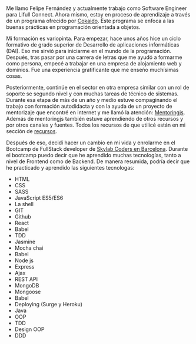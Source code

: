 <br>

Me llamo Felipe Fernández y actualmente trabajo como Software Engineer para Lifull Connect. Ahora mismo, estoy en proceso de aprendizaje a través de un programa ofrecido por [Cokaido](https://cokaido.com/). Este programa se enfoca a las buenas prácticas en programación orientada a objetos. 

Mi formación es variopinta. Para empezar, hace unos años hice un ciclo formativo de grado superior de Desarrollo de aplicaciones informáticas (DAI). Eso me sirvió para iniciarme en el mundo de la programación. Después, tras pasar por una carrera de letras que me ayudó a formarme como persona, empecé a trabajar en una empresa de alojamiento web y dominios. Fue una experiencia gratificante que me enseño muchísimas cosas. 

Posteriormente, continúe en el sector en otra empresa similar con un rol de soporte se segundo nivel y con muchas tareas de técnico de sistemas. Durante esa etapa de más de un año y medio estuve compaginando el trabajo con formación autodidacta y con la ayuda de un proyecto de mentorizaje que encontré en internet y me llamó la atención: [Mentoringjs](http://mentoringjs.com/). Además de mentoringjs también estuve aprendiendo de otros recursos y por otros canales y fuentes. Todos los recursos de que utilicé están en mi sección de [recursos](https://felipefcor.github.io/recursos).

Después de eso, decidí hacer un cambio en mi vida y enrolarme en el Bootcamp de FullStack developer de [Skylab Coders en Barcelona](skylabcoders.com). Durante el bootcamp puedo decir que he aprendido muchas tecnologías, tanto a nivel de Frontend como de Backend. De manera resumida, podría decir que he practicado y aprendido las siguientes tecnologas:


- HTML
- CSS
- SASS
- JavaScript ES5/ES6
- La shell
- GIT
- Github
- React
- Babel
- TDD
- Jasmine
- Mocha chai
- Babel
- Node js
- Express
- Ajax
- REST API
- MongoDB
- Mongoose
- Babel
- Deploying (Surge y Heroku)
- Java
- OOP
- TDD
- Design OOP
- DDD


